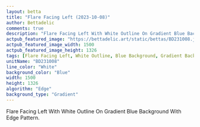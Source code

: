 ```yaml
---
layout: betta
title: "Flare Facing Left (2023-10-08)"
author: Bettadelic
comments: true
description: "Flare Facing Left With White Outline On Gradient Blue Background With Edge Pattern."
actpub_featured_image: "https://bettadelic.art/static/bettas/BD231008.jpg"
actpub_featured_image_width: 1500
actpub_featured_image_height: 1326
tags: [Flare Facing Left, White Outline, Blue Background, Gradient Background Pattern, Edge Pattern, October 2023]
unitName: "BD231008"
line_color: "White"
background_color: "Blue"
width: 1500
height: 1326
algorithm: "Edge"
background_type: "Gradient"
---
```


Flare Facing Left With White Outline On Gradient Blue Background With Edge Pattern.
